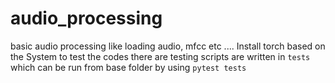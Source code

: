 # audio_processing
basic audio processing like loading audio, mfcc etc ....
Install torch based on the System 
to test the codes there are testing scripts are written in `tests` which can be run from base folder by using `pytest tests`

